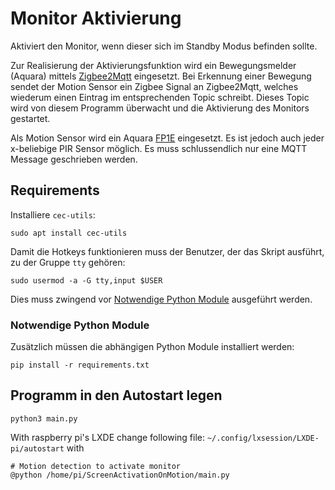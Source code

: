 # Monitor Aktivierung
Aktiviert den Monitor, wenn dieser sich im Standby Modus befinden sollte.

Zur Realisierung der Aktivierungsfunktion wird ein Bewegungsmelder (Aquara) mittels [Zigbee2Mqtt](https://www.zigbee2mqtt.io/) eingesetzt. 
Bei Erkennung einer Bewegung sendet der Motion Sensor ein Zigbee Signal an Zigbee2Mqtt, welches wiederum einen Eintrag im entsprechenden Topic schreibt.
Dieses Topic wird von diesem Programm überwacht und die Aktivierung des Monitors gestartet.

Als Motion Sensor wird ein Aquara [FP1E](https://www.aqara.com/de/product/presence-sensor-fp1e-specs/) eingesetzt. 
Es ist jedoch auch jeder x-beliebige PIR Sensor möglich. Es muss schlussendlich nur eine MQTT Message geschrieben werden.

## Requirements
Installiere `cec-utils`:
```commandline
sudo apt install cec-utils
```

Damit die Hotkeys funktionieren muss der Benutzer, der das Skript ausführt, zu der Gruppe `tty` gehören:
```commandline
sudo usermod -a -G tty,input $USER
```
Dies muss zwingend vor [Notwendige Python Module](#notwendige-python-module) ausgeführt werden.

### Notwendige Python Module
Zusätzlich müssen die abhängigen Python Module installiert werden:
```commandline
pip install -r requirements.txt
```


## Programm in den Autostart legen
```commandline
python3 main.py
```
With raspberry pi's LXDE change following file:
`~/.config/lxsession/LXDE-pi/autostart`
with
```
# Motion detection to activate monitor
@python /home/pi/ScreenActivationOnMotion/main.py
```

